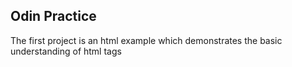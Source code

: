 ## Odin Practice ##

The first project is an html example which demonstrates the basic understanding of html tags